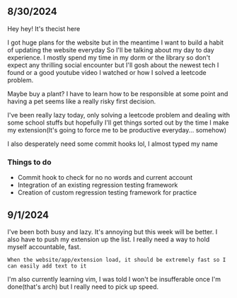 ## 8/30/2024
Hey hey!
It's thecist here

I got huge plans for the website but in the meantime I want to build a habit of updating the website everyday
So I'll be talking about my day to day experience. I mostly spend my time in my dorm or the library so don't expect any thrilling social encounter but I'll gosh about the newest tech I found or a good youtube video I watched or how I solved a leetcode problem.

Maybe buy a plant? I have to learn how to be responsible at some point and having a pet seems like a really risky first decision.

I've been really lazy today, only solving a leetcode problem and dealing with some school stuffs but hopefully I'll get things sorted out by the time I make my extension(It's going to force me to be productive everyday... somehow)

I also desperately need some commit hooks lol, I almost typed my name

### Things to do
- Commit hook to check for no no words and current account
- Integration of an existing regression testing framework
- Creation of custom regression testing framework for practice

## 9/1/2024
I've been both busy and lazy. It's annoying but this week will be better. I also have to push my extension up the list. I really need a way to hold myself accountable, fast.

```
When the website/app/extension load, it should be extremely fast so I can easily add text to it
```

I'm also currently learning vim, I was told I won't be insufferable once I'm done(that's arch) but I really need to pick up speed.